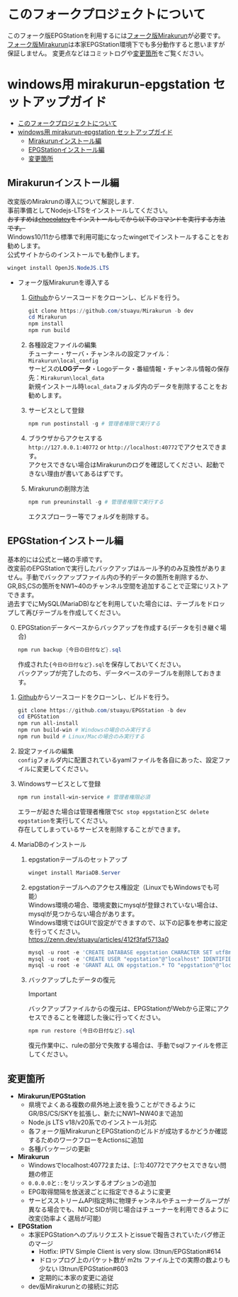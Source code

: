 # このフォークプロジェクトについて
このフォーク版EPGStationを利用するには[フォーク版Mirakurun](https://github.com/stuayu/Mirakurun)が必要です。  
[フォーク版Mirakurun](https://github.com/stuayu/Mirakurun)は本家EPGStation環境下でも多分動作すると思いますが保証しません。
変更点などはコミットログや[変更箇所](#変更箇所)をご覧ください。

# windows用 mirakurun-epgstation セットアップガイド

- [このフォークプロジェクトについて](#このフォークプロジェクトについて)
- [windows用 mirakurun-epgstation セットアップガイド](#windows用-mirakurun-epgstation-セットアップガイド)
  - [Mirakurunインストール編](#mirakurunインストール編)
  - [EPGStationインストール編](#epgstationインストール編)
  - [変更箇所](#変更箇所)

## Mirakurunインストール編

改変版のMirakrunの導入について解説します.  
事前準備としてNodejs-LTSをインストールしてください。  
~~おすすめは[chocolatey](https://chocolatey.org/)をインストールしてから以下のコマンドを実行する方法です。~~   
Windows10/11から標準で利用可能になったwingetでインストールすることをお勧めします。  
公式サイトからのインストールでも動作します。   

  ```powershell
  winget install OpenJS.NodeJS.LTS
  ```

- フォーク版Mirakurunを導入する
  1. [Github](https://github.com/stuayu/Mirakurun)からソースコードをクローンし、ビルドを行う。
        ```powershell
        git clone https://github.com/stuayu/Mirakurun -b dev
        cd Mirakurun
        npm install
        npm run build
        ``` 
  2. 各種設定ファイルの編集  
    チューナー・サーバ・チャンネルの設定ファイル：`Mirakurun\local_config`  
    サービスの**LOGデータ**・Logoデータ・番組情報・チャンネル情報の保存先：`Mirakurun\local_data`  
    新規インストール時`local_data`フォルダ内のデータを削除することをお勧めします。

  3. サービスとして登録
        ```powershell
        npm run postinstall -g # 管理者権限で実行する
        ```

  4. ブラウザからアクセスする  
    `http://127.0.0.1:40772` or `http://localhost:40772`でアクセスできます。  
    アクセスできない場合はMirakurunのログを確認してください、起動できない理由が書いてあるはずです。
  5. Mirakurunの削除方法
        ```powershell
        npm run preuninstall -g # 管理者権限で実行する
        ```
        エクスプローラー等でフォルダを削除する。  

## EPGStationインストール編
基本的には公式と一緒の手順です。  
改変前のEPGStationで実行したバックアップはルール予約のみ互換性がありません。手動でバックアップファイル内の予約データの箇所を削除するか、  
GR,BS,CSの箇所をNW1~40のチャンネル空間を追加することで正常にリストアできます。  
過去すでにMySQL(MariaDB)などを利用していた場合には、テーブルをドロップして再びテーブルを作成してください。
  
  0. EPGStationデータベースからバックアップを作成する(データを引き継ぐ場合)
        ```powershell
        npm run backup {今日の日付など}.sql
        ```
        作成された`{今日の日付など}.sql`を保存しておいてください。  
        バックアップが完了したのち、データベースのテーブルを削除しておきます。

  1. [Github](https://github.com/stuayu/EPGStation)からソースコードをクローンし、ビルドを行う。

        ```powershell
        git clone https://github.com/stuayu/EPGStation -b dev
        cd EPGStation
        npm run all-install
        npm run build-win # Windowsの場合のみ実行する
        npm run build # Linux/Macの場合のみ実行する
        ```

  2. 設定ファイルの編集  
    `config`フォルダ内に配置されているyamlファイルを各自にあった、設定ファイルに変更してください。

  3. Windowsサービスとして登録  

        ```powershell
        npm run install-win-service # 管理者権限必須
        ```
        エラーが起きた場合は管理者権限で`SC stop epgstation`と`SC delete epgstation`を実行してください。  
        存在してしまっているサービスを削除することができます。  
   4. MariaDBのインストール
      1. epgstationテーブルのセットアップ
            ```powershell
            winget install MariaDB.Server
            ```
      2. epgstationテーブルへのアクセス権設定（LinuxでもWindowsでも可能）  
         Windows環境の場合、環境変数にmysqlが登録されていない場合は、mysqlが見つからない場合があります。  
         Windows環境ではGUIで設定ができますので、以下の記事を参考に設定を行ってください。  
         https://zenn.dev/stuayu/articles/412f3faf5713a0
            ```powershell
            mysql -u root -e 'CREATE DATABASE epgstation CHARACTER SET utf8mb4 COLLATE utf8mb4_general_ci;'
            mysql -u root -e 'CREATE USER "epgstation"@"localhost" IDENTIFIED BY "epgstation";'
            mysql -u root -e 'GRANT ALL ON epgstation.* TO "epgstation"@"localhost";'
            ```
      3. バックアップしたデータの復元
            > [!IMPORTANT]
            > バックアップファイルからの復元は、EPGStationがWebから正常にアクセスできることを確認した後に行ってください。

            ```powershell
            npm run restore {今日の日付など}.sql
            ```
            復元作業中に、ruleの部分で失敗する場合は、手動でsqlファイルを修正してください。
## 変更箇所

- **Mirakurun/EPGStation**
  - 県境でよくある複数の県外地上波を扱うことができるようにGR/BS/CS/SKYを拡張し、新たにNW1~NW40まで追加
  - Node.js LTS v18/v20系でのインストール対応
  - 各フォーク版MirakurunとEPGStationのビルドが成功するかどうか確認するためのワークフローをActionsに追加
  - 各種パッケージの更新
- **Mirakurun**
  - Windowsでlocalhost:40772または、[::1]:40772でアクセスできない問題の修正
  - `0.0.0.0`と`::`をリッスンするオプションの追加
  - EPG取得間隔を放送波ごとに指定できるように変更
  - サービスストリームAPI指定時に物理チャンネルやチューナーグループが異なる場合でも、NIDとSIDが同じ場合はチューナーを利用できるように改変(効率よく選局が可能)
- **EPGStation**
  - 本家EPGStationへのプルリクエストとissueで報告されていたバグ修正のマージ
    - Hotfix: IPTV Simple Client is very slow. l3tnun/EPGStation#614
    - ドロップログ上のパケット数が m2ts ファイル上での実際の数よりも少ない l3tnun/EPGStation#603
    - 定期的に本家の変更に追従
  - dev版Mirakurunとの接続に対応